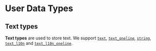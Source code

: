 # User Data Types

## Text types

**Text types** are used to store text. We support [`text`](text-text\_oneline.md), [`text_oneline`](text-text\_oneline.md), [`string`](string.md), [`text_l10n`](text\_l10n-text\_l10n\_oneline.md) and [`text_l10n_oneline`](text\_l10n-text\_l10n\_oneline.md).
